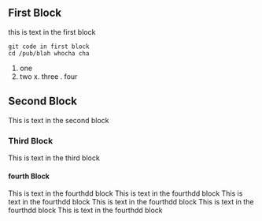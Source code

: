 ## First Block
this is text in the first block 
```
git code in first block
cd /pub/blah whocha cha
```
  1. one
  2. two
  x. three
   . four
## Second Block
This is text in the second block

### Third Block
This is text in the third block

#### fourth Block
This is text in the fourthdd block
This is text in the fourthdd block
This is text in the fourthdd block
This is text in the fourthdd block
This is text in the fourthdd block
This is text in the fourthdd block